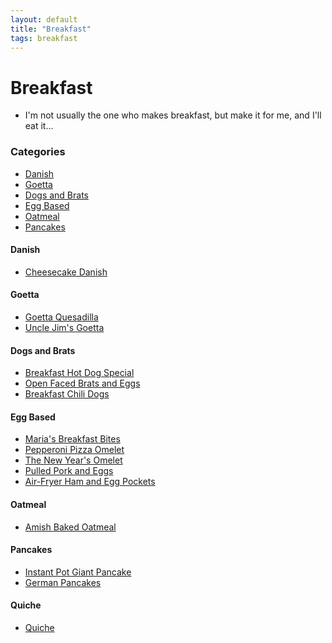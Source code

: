 ```yaml
---
layout: default
title: "Breakfast"
tags: breakfast
---
```

# Breakfast
* I'm not usually the one who makes breakfast, but make it for me, and I'll eat it...

### Categories
<!-- TOC depthFrom:4 depthTo:6 withLinks:1 updateOnSave:1 orderedList:0 -->

- [Danish](#danish)
- [Goetta](#goetta)
- [Dogs and Brats](#dogs-and-brats)
- [Egg Based](#egg-based)
- [Oatmeal](#oatmeal)
- [Pancakes](#pancakes)

<!-- /TOC -->

#### Danish
* [Cheesecake Danish]({{site.github.url}}/Breakfast/CheesecakeDanish/index.html)

#### Goetta
* [Goetta Quesadilla]({{site.github.url}}/Breakfast/GoettaQuesadilla/index.html)
* [Uncle Jim's Goetta]({{site.github.url}}/Breakfast/UncleJimsGoetta/index.html)

#### Dogs and Brats
* [Breakfast Hot Dog Special]({{site.github.url}}/Breakfast/BreakfastHotDogSpecial/index.html)
* [Open Faced Brats and Eggs]({{site.github.url}}/Breakfast/OpenFaceBratsAndEggs/index.html)
* [Breakfast Chili Dogs]({{site.github.url}}/Breakfast/BreakfastChiliDogs/index.html)

#### Egg Based
* [Maria's Breakfast Bites]({{site.github.url}}/Breakfast/MariasBreakfastBites/index.html)
* [Pepperoni Pizza Omelet]({{site.github.url}}/Breakfast/PepperoniPizzaOmelet/index.html)
* [The New Year's Omelet]({{site.github.url}}/Breakfast/TheNewYearsOmelet/index.html)
* [Pulled Pork and Eggs]({{site.github.url}}/Breakfast/PulledPorkAndEggs/index.html)
* [Air-Fryer Ham and Egg Pockets]({{site.github.url}}/Breakfast/AirFryerHamAndEggPockets/index.html)

#### Oatmeal
* [Amish Baked Oatmeal]({{site.github.url}}/Breakfast/AmishBakedOatmeal/index.html)

#### Pancakes
* [Instant Pot Giant Pancake]({{site.github.url}}/Breakfast/InstantPotGiantPancake/index.html)
* [German Pancakes]({{site.github.url}}/Breakfast/GermanPancakes/index.html)

#### Quiche
* [Quiche]({{site.github.url}}/Breakfast/Quiche/index.html)